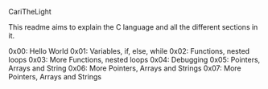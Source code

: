 CariTheLight

This readme aims to explain the C language and all the different sections in it.

0x00: Hello World
0x01: Variables, if, else, while
0x02: Functions, nested loops
0x03: More Functions, nested loops
0x04: Debugging
0x05: Pointers, Arrays and String
0x06: More Pointers, Arrays and Strings
0x07: More Pointers, Arrays and Strings
